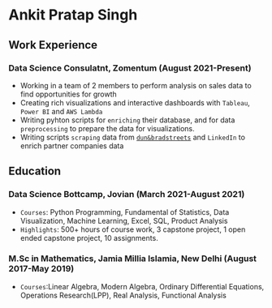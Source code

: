 # Ankit Pratap Singh

## Work Experience
### Data Science Consulatnt, Zomentum (August 2021-Present)
* Working in a team of 2 members to perform analysis on sales data to find opportunities for growth
* Creating rich visualizations and interactive dashboards with `Tableau`, `Power BI` and `AWS Lambda`
* Writing pyhton scripts for `enriching` their database, and for data `preprocessing` to prepare the data for visualizations.
* Writing scripts `scraping` data from [`dun&bradstreets`](https://www.dnb.co.in/) and `LinkedIn` to enrich partner companies data

## Education
### Data Science Bottcamp, Jovian (March 2021-August 2021)
* `Courses`: Python Programming, Fundamental of Statistics, Data Visualization, Machine Learning, Excel, SQL, Product Analysis
* `Highlights`: 500+ hours of course work, 3 capstone project, 1 open ended capstone project, 10 assignments.
### M.Sc in Mathematics, Jamia Millia Islamia, New Delhi (August 2017-May 2019)
* `Courses`:Linear Algebra, Modern Algebra, Ordinary Differential Equations, Operations Research(LPP), Real Analysis, Functional Analysis
<!--
**ankitthakur007/ankitthakur007** is a ✨ _special_ ✨ repository because its `README.md` (this file) appears on your GitHub profile.

Here are some ideas to get you started:

- 🔭 I’m currently working on ...
- 🌱 I’m currently learning ...
- 👯 I’m looking to collaborate on ...
- 🤔 I’m looking for help with ...
- 💬 Ask me about ...
- 📫 How to reach me: ...
- 😄 Pronouns: ...
- ⚡ Fun fact: ...
-->
